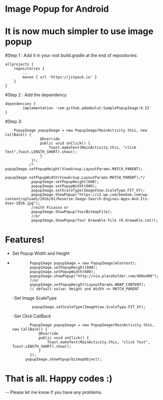 # Image Popup for Android
# It is now much simpler to use image popup

#Step 1 : Add it in your root build.gradle at the end of repositories:

	allprojects {
		repositories {
			...
			maven { url 'https://jitpack.io' }
		}
	}
	
#Step 2 : Add the dependency

    dependencies {
	        implementation 'com.github.adembulut:SamplePopupImage:0.52'
	}

 #Step 3:
 
        PopupImage popupImage = new PopupImage(MainActivity.this, new CallBack() {
                    @Override
                    public void onClick() {
                        Toast.makeText(MainActivity.this, "click Test",Toast.LENGTH_SHORT).show();
                    }
                });
               /* popupImage.setPopupHeight(ViewGroup.LayoutParams.MATCH_PARENT);
                popupImage.setPopupWidth(ViewGroup.LayoutParams.MATCH_PARENT);*/
                popupImage.setPopupHeight(600);
                popupImage.setPopupWidth(600);
                popupImage.setScaleType(ImageView.ScaleType.FIT_XY);
                popupImage.ShowPopup("https://i2.wp.com/beebom.com/wp-content/uploads/2016/01/Reverse-Image-Search-Engines-Apps-And-Its-Uses-2016.jpg");
                //with Picasso or
                popupImage.ShowPopup(YourBitmapFile);
                //or
                popupImage.ShowPopup(Your Drawable File (R.drawable.cat));

# Features!

  - Set Popup Width and Height
  -             PopupImage popupImage = new PopupImage(mContext);
                popupImage.setPopupHeight(600);
                popupImage.setPopupWidth(600);
                popupImage.showPopup("http://via.placeholder.com/400x400");
                //or 
                popupImage.setPopupHeight(LayoutParams.WRAP_CONTENT);
                // default value: Height and Width => MATCH_PARENT
    -Set Image ScaleType
                
                 popupImage.setScaleType(ImageView.ScaleType.FIT_XY);
    -Set Click CallBack
                
                PopupImage popupImage = new PopupImage(MainActivity.this, new CallBack() {
                    @Override
                    public void onClick() {
                        Toast.makeText(MainActivity.this, "click Test", Toast.LENGTH_SHORT).show();
                    }
                });
              popupImage.showPopup(bitmapObject);
  

  # That is all. Happy codes :)
  
  --
Please let me know if you have any problems.

